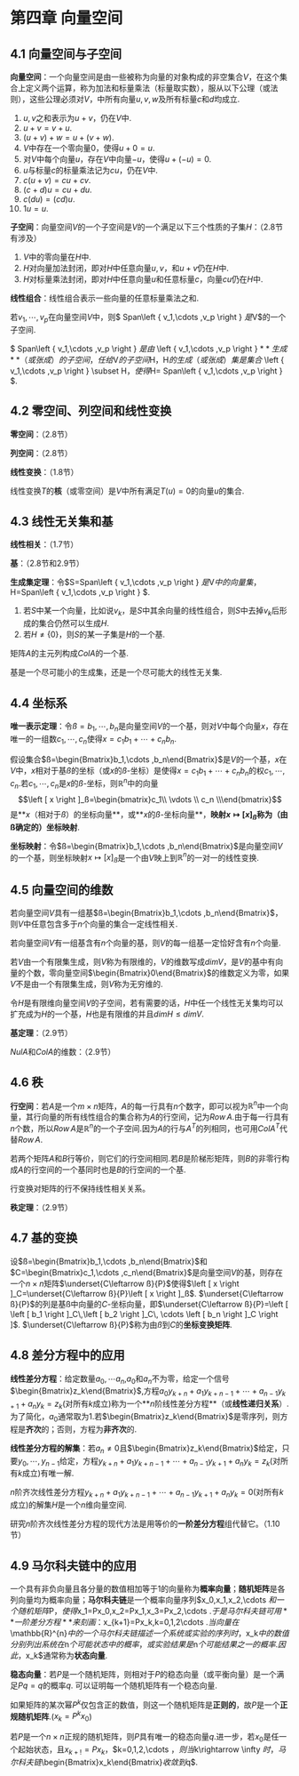 # 第四章 向量空间



##  4.1 向量空间与子空间

**向量空间**：一个向量空间是由一些被称为向量的对象构成的非空集合$V$，在这个集合上定义两个运算，称为加法和标量乘法（标量取实数），服从以下公理（或法则），这些公理必须对$V$，中所有向量$u,v,w$及所有标量$c$和$d$均成立.

1. $u,v$之和表示为$u+v$，仍在$V$中.
2. $u+v=v+u$.
3. $(u+v)+w=u+(v+w)$.
4. $V$中存在一个零向量0，使得$u+0=u$.
5. 对$V$中每个向量$u$，存在$V$中向量$-u$，使得$u+(-u)=0$.
6. $u$与标量$c$的标量乘法记为$cu$，仍在$V$中.
7. $c(u+v)=cu+cv$.
8. $(c+d)u=cu+du$.
9. $c(du)=(cd)u$.
10. $1u=u$.

**子空间**：向量空间$V$的一个子空间是$V$的一个满足以下三个性质的子集$H$：（2.8节有涉及）

1. $V$中的零向量在$H$中.
2. $H$对向量加法封闭，即对$H$中任意向量$u,v$，和$u+v$仍在$H$中.
3. $H$对标量乘法封闭，即对$H$中任意向量$u$和任意标量$c$，向量$cu$仍在$H$中.

**线性组合**：线性组合表示一些向量的任意标量乘法之和.

若$v_1,\cdots ,v_p$在向量空间$V$中，则$ Span\left \{ v_1,\cdots ,v_p \right \} $是$V$的一个子空间.

$ Span\left \{ v_1,\cdots ,v_p \right \} $是由$ \left \{ v_1,\cdots ,v_p \right \} $**生成**（或张成）的子空间，任给$V$的子空间$H$，$H$的生成（或张成）集是集合$ \left \{ v_1,\cdots ,v_p \right \} \subset H$，使得$H= Span\left \{ v_1,\cdots ,v_p \right \} $.



##  4.2 零空间、列空间和线性变换

**零空间**：（2.8节）

**列空间**：（2.8节）

**线性变换**：（1.8节）

线性变换$T$的**核**（或零空间）是$V$中所有满足$T(u)=0$的向量$u$的集合.



## 4.3 线性无关集和基

**线性相关**：（1.7节）

**基**：（2.8节和2.9节）

**生成集定理**：令$S=Span\left \{ v_1,\cdots ,v_p \right \} $是$V$中的向量集，$H=Span\left \{ v_1,\cdots ,v_p \right \} $.

1. 若$S$中某一个向量，比如说$v_k$，是$S$中其余向量的线性组合，则$S$中去掉$v_k$后形成的集合仍然可以生成$H$.
2. 若$H\neq \left \{ 0 \right \}$，则$S$的某一子集是$H$的一个基.

矩阵$A$的主元列构成$ColA$的一个基.

基是一个尽可能小的生成集，还是一个尽可能大的线性无关集.



## 4.4 坐标系

**唯一表示定理**：令$ß={b_1,\cdots ,b_n}$是向量空间$V$的一个基，则对$V$中每个向量$x$，存在唯一的一组数$c_1,\cdots ,c_n$使得$x=c_1b_1+\cdots +c_nb_n$.

假设集合$ß=\begin{Bmatrix}b_1,\cdots ,b_n\end{Bmatrix}$是$V$的一个基，$x$在$V$中，$x$相对于基$ß$的坐标（或$x$的$ß$-坐标）是使得$x=c_1b_1+\cdots +c_nb_n$的权$c_1,\cdots ,c_n$.若$c_1,\cdots ,c_n$是$x$的$ß$-坐标，则$\mathbb{R}^{n}$中的向量$$\left [ x \right ]_ß=\begin{bmatrix}c_1\\ \vdots \\ c_n \\\end{bmatrix}$$是**$x$（相对于$ß$）的坐标向量**，或**$x$的$ß$-坐标向量**，**映射$x\mapsto \left [ x \right ]_ß$称为（由ß确定的）坐标映射**.  

**坐标映射**：令$ß=\begin{Bmatrix}b_1,\cdots ,b_n\end{Bmatrix}$是向量空间$V$的一个基，则坐标映射$x\mapsto \left [ x \right ]_ß$是一个由$V$映上到$\mathbb{R}^{n}$的一对一的线性变换.  



## 4.5 向量空间的维数

若向量空间$V$具有一组基$ß=\begin{Bmatrix}b_1,\cdots ,b_n\end{Bmatrix}$，则$V$中任意包含多于$n$个向量的集合一定线性相关.

若向量空间$V$有一组基含有$n$个向量的基，则$V$的每一组基一定恰好含有$n$个向量.

若$V$由一个有限集生成，则$V$称为有限维的，$V$的维数写成$dimV$，是$V$的基中有向量的个数，零向量空间$\begin{Bmatrix}0\end{Bmatrix}$的维数定义为零，如果$V$不是由一个有限集生成，则$V$称为无穷维的.

令$H$是有限维向量空间$V$的子空间，若有需要的话，$H$中任一个线性无关集均可以扩充成为$H$的一个基，$H$也是有限维的并且$dimH\leqslant dimV$.

**基定理**：（2.9节）

$NulA$和$ColA$的维数：（2.9节）



## 4.6 秩

**行空间**：若$A$是一个$m×n$矩阵，$A$的每一行具有$n$个数字，即可以视为$\mathbb{R}^{n}$中一个向量，其行向量的所有线性组合的集合称为$A$的行空间，记为$Row\,A$.由于每一行具有$n$个数，所以$Row\,A$是$\mathbb{R}^{n}$的一个子空间.因为$A$的行与$A^T$的列相同，也可用$ColA^T$代替$Row\,A$.

若两个矩阵$A$和$B$行等价，则它们的行空间相同.若$B$是阶梯形矩阵，则$B$的非零行构成$A$的行空间的一个基同时也是$B$的行空间的一个基.

行变换对矩阵的行不保持线性相关关系。

**秩定理**：（2.9节）



## 4.7 基的变换

设$ß=\begin{Bmatrix}b_1,\cdots ,b_n\end{Bmatrix}$和$C=\begin{Bmatrix}c_1,\cdots ,c_n\end{Bmatrix}$是向量空间$V$的基，则存在一个$n×n$矩阵$\underset{C\leftarrow ß}{P}$使得$\left [ x \right ]_C=\underset{C\leftarrow ß}{P}\left [ x \right ]_ß$.   $\underset{C\leftarrow ß}{P}$的列是基ß中向量的$C$-坐标向量，即$\underset{C\leftarrow ß}{P}=\left [ \left [ b_1 \right ]_C\,\left [ b_2 \right ]_C\, \cdots \left [ b_n \right ]_C \right ]$.  $\underset{C\leftarrow ß}{P}$称为由$ß$到$C$的**坐标变换矩阵**.



## 4.8 差分方程中的应用

**线性差分方程**：给定数量$a_0,\cdots a_n$,$a_0$和$a_n$不为零，给定一个信号$\begin{Bmatrix}z_k\end{Bmatrix}$,方程$a_0y_{k+n}+a_1y_{k+n-1}+\cdots +a_{n-1}y_{k+1}+a_ny_k=z_k$(对所有$k$成立)称为一个**$n$阶线性差分方程**（或**线性递归关系**）.为了简化，$a_0$通常取为1.若$\begin{Bmatrix}z_k\end{Bmatrix}$是零序列，则方程是**齐次**的；否则，方程为**非齐次**的.

**线性差分方程的解集**：若$a_n\neq 0$且$\begin{Bmatrix}z_k\end{Bmatrix}$给定，只要$y_0,\cdots ,y_{n-1}$给定，方程$y_{k+n}+a_1y_{k+n-1}+\cdots +a_{n-1}y_{k+1}+a_ny_k=z_k$(对所有$k$成立)有唯一解.

$n$阶齐次线性差分方程$y_{k+n}+a_1y_{k+n-1}+\cdots +a_{n-1}y_{k+1}+a_ny_k=0$(对所有$k$成立)的解集$H$是一个$n$维向量空间.

研究$n$阶齐次线性差分方程的现代方法是用等价的**一阶差分方程**组代替它。（1.10节）



## 4.9 马尔科夫链中的应用

一个具有非负向量且各分量的数值相加等于1的向量称为**概率向量**；**随机矩阵**是各列向量均为概率向量；**马尔科夫链**是一个概率向量序列$x_0,x_1,x_2,\cdots $和一个随机矩阵$P$，使得$x_1=Px_0,x_2=Px_1,x_3=Px_2,\cdots $.  于是马尔科夫链可用**一阶差分方程**来刻画：$x_{k+1}=Px_k,k=0,1,2\cdots $.  当向量在$\mathbb{R}^{n}$中的一个马尔科夫链描述一个系统或实验的序列时，$x_k$中的数值分别列出系统在$n$个可能状态中的概率，或实验结果是$n$个可能结果之一的概率.因此，$x_k$通常称为**状态向量**.  

**稳态向量**：若$P$是一个随机矩阵，则相对于$P$的稳态向量（或平衡向量）是一个满足$Pq=q$的概率$q$.  可以证明每一个随机矩阵有一个稳态向量.

如果矩阵的某次幂$P^k$仅包含正的数值，则这一个随机矩阵是**正则的**，故$P$是一个**正规随机矩阵**.($x_k=P^kx_0$)

若$P$是一个$n×n$正规的随机矩阵，则$P$具有唯一的稳态向量$q$.进一步，若$x_0$是任一个起始状态，且$x_{k+!}=Px_k$，$k=0,1,2,\cdots $，则当$k\rightarrow \infty $时，马尔科夫链$\begin{Bmatrix}x_k\end{Bmatrix}$收敛到$q$.